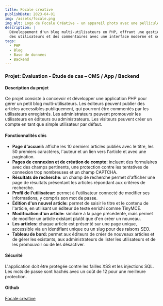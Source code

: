 ```yaml
---
title: Focale creative
publishDate: 2023-04-01
img: /assets/focale.png
img_alt: Logo de Focale Créative - un appareil photo avec une pellicule qui passe en dessous.
description: |
  Développement d'un blog multi-utilisateurs en PHP, offrant une gestion simplifiée des articles,
  des utilisateurs et des commentaires avec une interface moderne et sécurisée.
tags:
  - PHP
  - Blog
  - Base de données
  - Backend
---
```


### Projet: Évaluation - Étude de cas – CMS / App / Backend

#### Description du projet

Ce projet consiste à concevoir et développer une application PHP pour gérer un petit blog multi-utilisateurs. Les éditeurs peuvent publier des articles accessibles publiquement, qui pourront être commentés par les utilisateurs enregistrés. Les administrateurs peuvent promouvoir les utilisateurs en éditeurs ou administrateurs. Les visiteurs peuvent créer un compte en tant que simple utilisateur par défaut.

#### Fonctionnalités clés

- **Page d'accueil:** affiche les 10 derniers articles publiés avec le titre, les 50 premiers caractères, l'auteur et un lien vers l'article et avec une pagination.
- **Pages de connexion et de création de compte:** incluent des formulaires avec des champs pertinents, une protection contre les tentatives de connexion trop nombreuses et un champ CAPTCHA.
- **Résultats de recherche:** un champ de recherche permet d'afficher une page de résultats présentant les articles répondant aux critères de recherche.
- **Profil de l'utilisateur:** permet à l'utilisateur connecté de modifier ses informations, y compris son mot de passe.
- **Édition d'un nouvel article:** permet de saisir le titre et le contenu de l'article, en utilisant un éditeur de texte enrichi comme TinyMCE.
- **Modification d'un article:** similaire à la page précédente, mais permet de modifier un article existant plutôt que d'en créer un nouveau.
- **Les articles:** chaque article est présenté sur une page unique, accessible via un identifiant unique ou un slug pour des raisons SEO.
- **Tableau de bord:** permet aux éditeurs de créer de nouveaux articles et de gérer les existants, aux administrateurs de lister les utilisateurs et de les promouvoir ou de les désactiver.

#### Sécurité

L'application doit être protégée contre les failles XSS et les injections SQL. Les mots de passe sont hachés avec un coût de 12 pour une meilleure protection.

#### Github

[Focale creative](https://github.com/NicolasODT/blog-photo-bootstrap)

